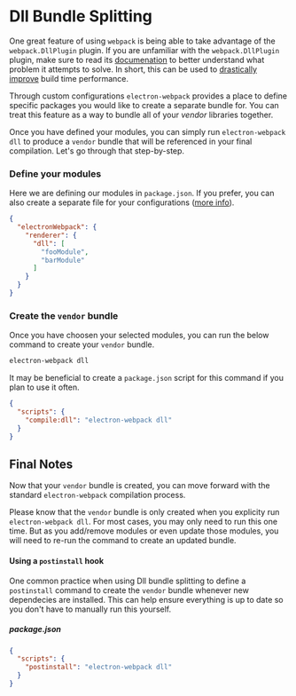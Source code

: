# Dll Bundle Splitting

One great feature of using `webpack` is being able to take advantage of the `webpack.DllPlugin` plugin. If you are unfamiliar with the `webpack.DllPlugin` plugin, make sure to read its [documenation](https://webpack.js.org/plugins/dll-plugin/) to better understand what problem it attempts to solve. In short, this can be used to [drastically improve](https://robertknight.github.io/posts/webpack-dll-plugins/) build time performance.

Through custom configurations `electron-webpack` provides a place to define specific packages you would like to create a separate bundle for. You can treat this feature as a way to bundle all of your *vendor* libraries together.

Once you have defined your modules, you can simply run `electron-webpack dll` to produce a `vendor` bundle that will be referenced in your final compilation. Let's go through that step-by-step.

### Define your modules
Here we are defining our modules in `package.json`. If you prefer, you can also create a separate file for your configurations ([more info](./configuration.md)).
```json
{
  "electronWebpack": {
    "renderer": {
      "dll": [
        "fooModule",
        "barModule"
      ]
    }
  }
}
```

### Create the `vendor` bundle
Once you have choosen your selected modules, you can run the below command to create your `vendor` bundle.

```bash
electron-webpack dll
```

It may be beneficial to create a `package.json` script for this command if you plan to use it often.

```json
{
  "scripts": {
    "compile:dll": "electron-webpack dll"
  }
}
```

## Final Notes
Now that your `vendor` bundle is created, you can move forward with the standard `electron-webpack` compilation process.

Please know that the `vendor` bundle is only created when you explicity run `electron-webpack dll`. For most cases, you may only need to run this one time. But as you add/remove modules or even update those modules, you will need to re-run the command to create an updated bundle.

#### Using a `postinstall` hook
One common practice when using Dll bundle splitting to define a `postinstall` command to create the `vendor` bundle whenever new dependecies are installed. This can help ensure everything is up to date so you don't have to manually run this yourself.

##### package.json
```json
{
  "scripts": {
    "postinstall": "electron-webpack dll"
  }
}
```

